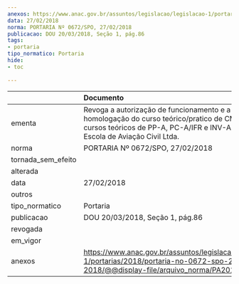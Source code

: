 ```yaml
---
anexos: https://www.anac.gov.br/assuntos/legislacao/legislacao-1/portarias/2018/portaria-no-0672-spo-27-02-2018/@@display-file/arquivo_norma/PA2018-0672.pdf
data: 27/02/2018
norma: PORTARIA Nº 0672/SPO, 27/02/2018
publicacao: DOU 20/03/2018, Seção 1, pág.86
tags:
- portaria
tipo_normatico: Portaria
hide: 
- toc 
 
---
```


|                    | Documento                                                                                                                                                                     |
|:-------------------|:------------------------------------------------------------------------------------------------------------------------------------------------------------------------------|
| ementa             | Revoga a autorização de funcionamento e a homologação do curso teórico/pratico de CMS, e dos cursos teóricos de PP-A, PC-A/IFR e INV-A da Eagle Escola de Aviação Civil Ltda. |
| norma              | PORTARIA Nº 0672/SPO, 27/02/2018                                                                                                                                              |
| tornada_sem_efeito |                                                                                                                                                                               |
| alterada           |                                                                                                                                                                               |
| data               | 27/02/2018                                                                                                                                                                    |
| outros             |                                                                                                                                                                               |
| tipo_normatico     | Portaria                                                                                                                                                                      |
| publicacao         | DOU 20/03/2018, Seção 1, pág.86                                                                                                                                               |
| revogada           |                                                                                                                                                                               |
| em_vigor           |                                                                                                                                                                               |
| anexos             | https://www.anac.gov.br/assuntos/legislacao/legislacao-1/portarias/2018/portaria-no-0672-spo-27-02-2018/@@display-file/arquivo_norma/PA2018-0672.pdf                          |
